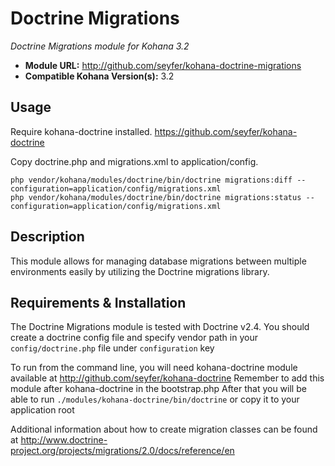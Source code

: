 # Doctrine Migrations

*Doctrine Migrations module for Kohana 3.2*
- **Module URL:** <http://github.com/seyfer/kohana-doctrine-migrations>
- **Compatible Kohana Version(s):** 3.2

## Usage

Require kohana-doctrine installed. <https://github.com/seyfer/kohana-doctrine>

Copy doctrine.php and migrations.xml to application/config.

```
php vendor/kohana/modules/doctrine/bin/doctrine migrations:diff --configuration=application/config/migrations.xml
php vendor/kohana/modules/doctrine/bin/doctrine migrations:status --configuration=application/config/migrations.xml
```

## Description

This module allows for managing database migrations between multiple environments easily by
utilizing the Doctrine migrations library.

## Requirements & Installation

The Doctrine Migrations module is tested with Doctrine v2.4. You should create a doctrine config file and specify vendor path in your
`config/doctrine.php` file under `configuration` key

To run from the command line, you will need kohana-doctrine module available at
<http://github.com/seyfer/kohana-doctrine>
Remember to add this module after kohana-doctrine in the bootstrap.php
After that you will be able to run `./modules/kohana-doctrine/bin/doctrine` or copy it to your application root

Additional information about how to create migration classes can be found at
<http://www.doctrine-project.org/projects/migrations/2.0/docs/reference/en>
